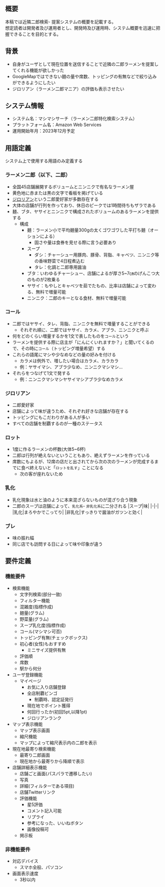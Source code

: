 ## 概要
本稿では近隣二郎検索- 提案システムの概要を記載する。  
想定読者は開発者及び運用者とし、開発時及び運用時、システム概要を迅速に把握できることを目的とする。  

## 背景
- 自身がユーザとして現在位置を送信することで近隣の二郎ラーメンを提案してくれる機能が欲しかった
- GoogleMapではできない麺の量や席数、トッピングの有無などで絞り込みができるようにしたい
- ジロリアン（ラーメン二郎マニア）の評価も表示させたい

## システム情報
- システム名：マシマシサーチ（ラーメン二郎特化検索システム）
- プラットフォーム名：Amazon Web Services
- 運用開始年月：2023年12月予定

## 用語定義
システム上で使用する用語のみ定義する  

### ラーメン二郎（以下、二郎）
  - 全国45店舗展開するボリュームとニンニクで有名なラーメン屋
  - 黄色地に赤または黒の文字で看板を掲げている
  - [ジロリアン](#ジロリアン)という二郎愛好家が多数存在する
  - 大体の店舗が行列を作っており、休日のピークでは1時間待ちもザラである
  - 麺、ブタ、ヤサイとニンニクで構成されたボリュームのあるラーメンを提供する
    - 構成
      - 麺：ラーメン小で平均麺量300gの太くゴワゴワした平打ち麺（オーションによる）
        - 固さや量は食券を見せる際に言う必要あり
      - スープ
        - ダシ：チャーシュー用豚肉、豚骨、背脂、キャベツ、ニンニク等の香味野菜で4日程煮込む
        - タレ：化調と二郎専用醤油
      - ブタ：いわゆるチャーシュー、店舗によるが厚さ5~7㎝のげんこつ大のものが2枚乗る
      - ヤサイ：もやしとキャベツを茹でたもの、比率は店舗によって変わる、無料で増量可能
      - ニンニク：二郎のキーとなる食材、無料で増量可能
### コール
  - 二郎ではヤサイ、タレ、背脂、ニンニクを無料で増量することができる
    - それぞれ順に、二郎ではヤサイ、カラメ、アブラ、ニンニクと呼ぶ
  - 何をどのくらい増量するかを1文で表したものを`コール`という
  - ラーメンを提供する際に店主が「にんにくいれますか？」と聞いてくるので、その時に`コール`（トッピング増量希望）する
  - これらの語尾にマシや少なめなどの量の好みを付ける
    - カラメは例外で、増したい場合はカラメ、カラカラ
    - 例：ヤサイマシ、アブラ少なめ、ニンニクマシマシ...
  - それらをつなげて1文で発する
    - 例：ニンニクマシマシヤサイマシアブラ少なめカラメ
### ジロリアン
  - 二郎愛好家
  - 店舗によって味が違うため、それぞれ好きな店舗が存在する
  - トッピングにもこだわりがある人が多い
  - すべての店舗を制覇するのが一種のステータス
### ロット
  - 1度に作るラーメンの杯数(大体5~6杯)
  - 二郎は行列が絶えないということもあり、絶えずラーメンを作っている
  - 席数にもよるが、12席の店だと出されてから次の次のラーメンが完成するまでに食べ終えないと「`ロットを乱す`」ことになる
    - 次の客が座れないため

### 乳化
  - 乳化現象は水と油のように本来混ざらないものが混ざり合う現象
  - 二郎のスープは店舗によって、`乳化系`- `非乳化系`に二分される
    |スープ|味|
    |-|-|
    |乳化|まろやかでこってり|
    |非乳化|すっきりで醤油がガツンと効く|

### ブレ
  - 味の振れ幅
  - 同じ店でも訪問する日によって味や印象が違う

## 要件定義
### 機能要件
- 検索機能
  - 文字列検索(部分一致)
  - フィルター機能
  - 混雑度(指標作成)
  - 麺量(グラム)
  - 野菜量(グラム)
  - スープ乳化度(指標作成)
  - コール(マシマシ可否)
  - トッピング有無(チェックボックス)
  - 初心者(女性)もおすすめ
    - ミニサイズ提供有無
  - 評価順
  - 席数
  - 駅から何分
- ユーザ登録機能
  - マイページ
    - お気に入り店舗登録
    - 全店制覇ビンゴ
      - 制覇時、認定証発行
    - 現在地でポイント獲得
    - 何回行ったか(初回5pt,以降1pt)
    - ジロリアンランク
- マップ表示機能
  - マップ表示画面
  - 縮尺機能
  - マップによって縮尺表示内の二郎を表示
- 現在地最寄り検索機能
  - 最寄り二郎画面
  - 現在地から最寄りから降順で表示
- 店舗詳細表示機能
  - 店舗ごと画面(パスパラで遷移したい)
  - 写真
  - 詳細(フィルターである項目)
  - 店舗Twitterリンク
  - 評価機能
    - 星5評価
    - コメント記入可能
    - リプライ
    - 参考になった、いいねボタン
    - 画像投稿可
  - 掲示板
### 非機能要件
- 対応デバイス
  - スマホ全般、パソコン
- 画面表示速度
  - 3秒以内